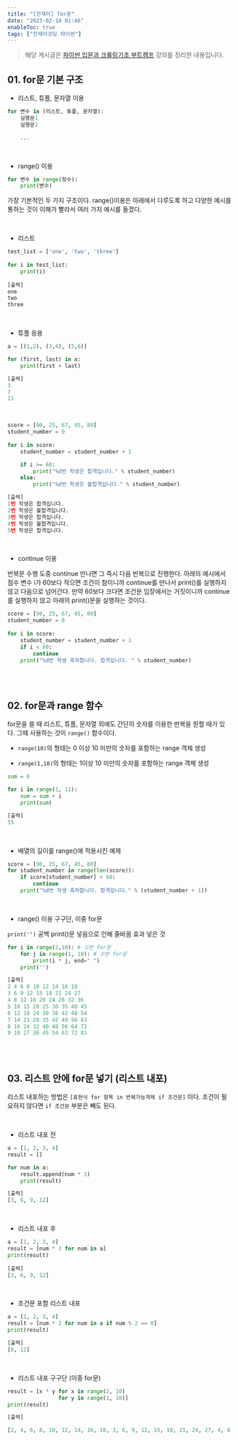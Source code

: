 ```yaml
---
title: "[잔재미] for문"
date: "2023-02-14 01:46"
enableToc: true
tags: ["잔재미코딩 파이썬"]
---
```


> 해당 게시글은 <a href='https://www.inflearn.com/course/python-crawling-basic' target='_blank'>파이썬 입문과 크롤링기초 부트캠프</a> 강의를 정리한 내용입니다.

## 01. for문 기본 구조

- 리스트, 튜플, 문자열 이용

```python
for 변수 in (리스트, 튜플, 문자열):
	실행문1
	실행문2

	...
```

<br>

- range() 이용

```python
for 변수 in range(정수):
	print(변수)
```

가장 기본적인 두 가지 구조이다. range()이용은 아래에서 다루도록 하고 다양한 예시를 통하는 것이 이해가 빨라서 여러 가지 예시를 들겠다.

<br>
  
- 리스트  

```python
test_list = ['one', 'two', 'three']
  
for i in test_list:
	print(i)
  
[출력]
one
two
three
```

<br>

- 튜플 응용  

```python
a = [(1,2), (3,4), (5,6)]

for (first, last) in a:
	print(first + last)

[출력]
3
7
11
```

<br>  

```python
score = [90, 25, 67, 45, 80]
student_number = 0
  
for i in score:
	student_number = student_number + 1

	if i >= 60:
		print("%d번 학생은 합격입니다." % student_number)
	else:
		print("%d번 학생은 불합격입니다." % student_number)

[출력]
1번 학생은 합격입니다.
2번 학생은 불합격입니다.
3번 학생은 합격입니다.
4번 학생은 불합격입니다.
5번 학생은 합격입니다.
```

<br>

- continue 이용

반복문 수행 도중 continue 만나면 그 즉시 다음 반복으로 진행한다. 아래의 예시에서 점수 변수 i가 60보다 작으면 조건이 참이니까 continue를 만나서 print()를 실행하지 않고 다음으로 넘어간다. 만약 60보다 크다면 조건문 입장에서는 거짓이니까 continue를 실행하지 않고 아래의 print()문을 실행하는 것이다.  

```python
score = [90, 25, 67, 45, 80]
student_number = 0
  
for i in score:
	student_number = student_number + 1
	if i < 60:
		continue
	print("%d번 학생 축하합니다. 합격입니다. " % student_number)
```

<br><br>  

## 02. for문과 range 함수  

for문을 쓸 때 리스트, 튜플, 문자열 외에도 간단히 숫자를 이용한 반복을 원할 때가 있다. 그때 사용하는 것이 `range()` 함수이다.

- `range(10)`의 형태는 0 이상 10 미만의 숫자를 포함하는 range 객체 생성

- `range(1,10)`의 형태는 1이상 10 미만의 숫자를 포함하는 range 객체 생성  

```python
sum = 0

for i in range(1, 11):
	sum = sum + i
	print(sum)

[출력]
55
```

<br>

- 배열의 길이를 range()에 적용시킨 예제

```python
score = [90, 25, 67, 45, 80]
for student_number in range(len(score)):
	if score[student_number] < 60:
		continue
	print("%d번 학생 축하합니다. 합격입니다." % (student_number + 1))
```
<br>

- range() 이용 구구단, 이중 for문

`print('')` 공백 print()문 넣음으로 인해 줄바꿈 효과 넣은 것

```python
for i in range(2,10): # ①번 for문
	for j in range(1, 10): # ②번 for문
		print(i * j, end=" ")
	print('')

[출력]
2 4 6 8 10 12 14 16 18
3 6 9 12 15 18 21 24 27
4 8 12 16 20 24 28 32 36
5 10 15 20 25 30 35 40 45
6 12 18 24 30 36 42 48 54
7 14 21 28 35 42 49 56 63
8 16 24 32 40 48 56 64 72
9 18 27 36 45 54 63 72 81
```

<br><br>

## 03. 리스트 안에 for문 넣기 (리스트 내포)
  
리스트 내포하는 방법은 `[표현식 for 항목 in 반복가능객체 if 조건문]` 이다. 조건이 필요하지 않다면 `if 조건문` 부분은 빼도 된다.

<br>  

- 리스트 내포 전

```python
a = [1, 2, 3, 4]
result = []

for num in a:
	result.append(num * 3)
	print(result)

[출력]
[3, 6, 9, 12]
```

<br>  

- 리스트 내포 후

```python
a = [1, 2, 3, 4]
result = [num * 3 for num in a]
print(result)
  
[출력]
[3, 6, 9, 12]
```

<br>

- 조건문 포함 리스트 내포

```python
a = [1, 2, 3, 4]
result = [num * 3 for num in a if num % 2 == 0]
print(result)

[출력]
[6, 12]
```

<br>

- 리스트 내포 구구단 (이중 for문)

```python
result = [x * y for x in range(2, 10)
				for y in range(1, 10)]
print(result)

[출력]

[2, 4, 6, 8, 10, 12, 14, 16, 18, 3, 6, 9, 12, 15, 18, 21, 24, 27, 4, 8, 12, 16, 20, 24, 28, 32, 36, 5, 10, 15, 20, 25, 30, 35, 40, 45, 6, 12, 18, 24, 30, 36, 42, 48, 54, 7, 14, 21, 28, 35, 42, 49, 56, 63, 8, 16, 24, 32, 40, 48, 56, 64, 72, 9, 18, 27, 36, 45, 54, 63, 72, 81]
```